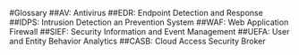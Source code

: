 #Glossary
##AV: Antivirus
##EDR: Endpoint Detection and Response
##IDPS: Intrusion Detection an Prevention System
##WAF: Web Application Firewall
##SIEF: Security Information and Event Management
##UEFA: User and Entity Behavior Analytics
##CASB: Cloud Access Security Broker
